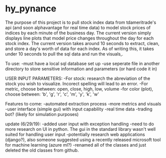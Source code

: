 # hy_pynance
The purpose of this project is to pull stock index data from tdameritrade's api (and soon alphavantage for real time data) to model stock prices of indices by each minute of the business day. The current version simply displays line plots that model price changes throughout the day for each stock index. The current version takes around 10 seconds to extract, clean, and store a day's worth of data for each index. As of writing this, it takes under 10 seconds to pull the sql data and run the visuals,.

To use:
-must have a local sql database set up
-use seperate file in another directory to store sensitive information and parameters (or hard code it in)

USER INPUT PARAMETERS:
-For stock: research the abreviation of the stock you wish to visualize. Incorect spelling will lead to an error.
-For metric, choose between: open, close, high, low, volume
-for color (plot), choose between: 'b', 'g', 'r', 'c', 'm', 'y', 'k', 'w'

Features to come:
-automated extraction process
-more metrics and visuals
-user interface (simple gui) with input capability
-real time data
-trading bot? (likely for simulation purposes)

update (6/29/19):
-added user input with exception handling
-need to do more research on UI in python. The gui in the standard library wasn't well suited for handling user input
    -potentially research web applications (django?), also someone suggested using a recently released microsoft tool for machine learning      (azure ml?)
-renamed all of the classes and just deleted the old classes from github.
